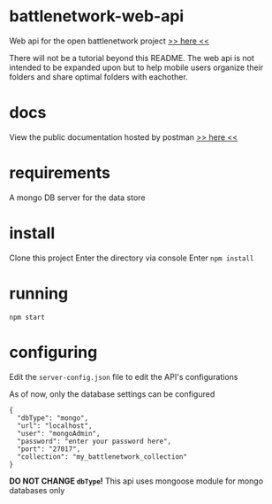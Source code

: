 # battlenetwork-web-api
Web api for the open battlenetwork project [>> here <<](https://github.com/TheMaverickProgrammer/battlenetwork)

There will not be a tutorial beyond this README. The web api is not intended to be expanded upon but to help mobile users organize their folders
and share optimal folders with eachother.

# docs
View the public documentation hosted by postman [>> here <<](https://documenter.getpostman.com/view/9873403/SWLYAWAU?version=latest)

# requirements
A mongo DB server for the data store

# install
Clone this project
Enter the directory via console
Enter `npm install`

# running
`npm start`

# configuring
Edit the `server-config.json` file to edit the API's configurations

As of now, only the database settings can be configured

```
{
  "dbType": "mongo",
  "url": "localhost",
  "user": "mongoAdmin",
  "password": "enter your password here",
  "port": "27017",
  "collection": "my_battlenetwork_collection"
}
```

**DO NOT CHANGE `dbType`!** This api uses mongoose module for mongo databases only
